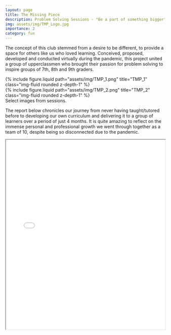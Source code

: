 ```yaml
---
layout: page
title: The Missing Piece
description: Problem Solving Sessions - "Be a part of something bigger"
img: assets/img/TMP_Logo.jpg
importance: 2
category: fun
---
```


The concept of this club stemmed from a desire to be different, to provide a space for others like us who loved learning. Conceived, proposed, developed and conducted virtually during the pandemic, this project united a group of upperclassmen who brought their passion for problem solving to inspire groups of 7th, 8th and 9th graders.

<div class="row justify-content-sm-center">
    <div class="col-sm-8 mt-3 mt-md-0">
        {% include figure.liquid path="assets/img/TMP_1.png" title="TMP_1" class="img-fluid rounded z-depth-1" %}
    </div>
    <div class="col-sm-4 mt-3 mt-md-0">
        {% include figure.liquid path="assets/img/TMP_2.png" title="TMP_2" class="img-fluid rounded z-depth-1" %}
    </div>
</div>
<div class="caption">
    Select images from sessions.
</div>

The report below chronicles our journey from never having taught/tutored before to developing our own curriculum and delivering it to a group of learners over a period of just 4 months. It is quite amazing to reflect on the immense personal and professional growth we went through together as a team of 10, despite being so disconnected due to the pandemic.

<div class="row justify-content-sm-center mt-5">
    <iframe src="/assets/pdf/TMP.pdf" width="100%" height="600px"></iframe>
</div>
